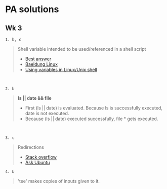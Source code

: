 # PA solutions  
## Wk 3  

    1. b, c  
> Shell variable intended to be used/referenced in a shell script  
>- [Best answer](https://itectec.com/superuser/linux-the-difference-between-set-env-declare-and-export-when-setting-a-variable-in-a-linux-shell/)  
>- [Baeldung Linux](https://www.baeldung.com/linux/bash-variables-export)  
>- [Using variables in Linux/Unix shell](https://www.tutorialspoint.com/unix/unix-using-variables.htm)   

<br>  

    2. b  
> **ls || date && file**
>- First (ls || date) is evaluated. Because ls is successfully executed, date is not executed.  
>- Because (ls || date) executed successfully, file * gets executed.  

<br>  

    3. c
> Redirections  
>- [Stack overflow](https://stackoverflow.com/questions/24793069/what-does-do-in-bash)  
>- [Ask Ubuntu](https://askubuntu.com/questions/635065/what-is-the-differences-between-and-21)  

    4. b  
> 'tee' makes copies of inputs given to it.  